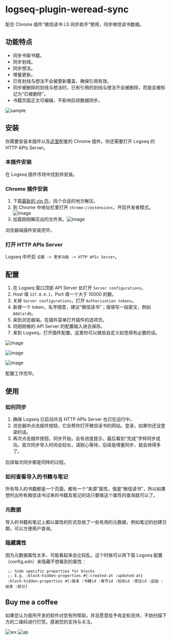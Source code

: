 # logseq-plugin-weread-sync

配合 Chrome 插件“微信读书 LS 同步助手”使用，同步微信读书数据。

## 功能特点

- 同步书架书籍。
- 同步划线。
- 同步想法。
- 增量更新。
- 已有划线与想法不会被更新覆盖，确保引用有效。
- 同步被删除的划线与想法时，已有引用的划线与想法不会被删除，而是会被标记为“已被删除”。
- 书籍页面正文可编辑，不影响后续数据同步。

![sample](https://user-images.githubusercontent.com/3410293/220123566-e1b61281-709b-486f-a562-1005bda90182.png)

## 安装

你需要安装本插件以及[这里](https://github.com/sethyuan/chrome-weread-sync/releases)配套的 Chrome 插件。你还需要打开 Logseq 的 HTTP APIs Server。

### 本插件安装

在 Logseq 插件市场中找到并安装。

### Chrome 插件安装

1. 下载[最新的 zip 包](https://github.com/sethyuan/chrome-weread-sync/releases)，找个合适的地方解压。
1. 到 Chrome 中地址栏里打开 `chrome://extensions`，开启开发者模式。![image](https://user-images.githubusercontent.com/3410293/220122712-fcbd559a-c9f1-484c-a47b-667525838605.png)
1. 加载刚刚解压出的文件夹。![image](https://user-images.githubusercontent.com/3410293/220122743-5c575064-ac26-407c-868c-8aef443a9f43.png)

浏览器端插件安装完毕。

### 打开 HTTP APIs Server

Logseq 中开启 `设置 -> 更多功能 -> HTTP APIs Server`。

## 配置

1. 在 Logseq 窗口顶部 API Server 处打开 `Server configurations`。
1. Host 填 `127.0.0.1`，Port 填一个大于 10000 的数。
1. 关掉 `Server configurations`，打开 `Authorization tokens`。
1. 新建一个 token，名字随意，建议“微信读书”；值填写一段密文，例如 `A8d)a!d6`。
1. 来到浏览器端，在插件菜单打开插件的选项页。
1. 将刚刚做的 API Server 的配置输入进去保存。
1. 来到 Logseq，打开插件配置，这里你可以做些自定义如觉得有必要的话。

![image](https://user-images.githubusercontent.com/3410293/220122588-eb2b1e36-a501-4464-8826-b90b7caba572.png)

![image](https://user-images.githubusercontent.com/3410293/220123040-76277107-56ae-43a9-a4f8-8c7690b0ea04.png)

![image](https://user-images.githubusercontent.com/3410293/220123158-753a5965-86ce-4807-a34d-46192e2e672c.png)

配置工作完毕。

## 使用

### 如何同步

1. 确保 Logseq 已启动并且 HTTP APIs Server 也已在运行中。
1. 浏览器中点击插件按钮，它会帮你打开微信读书的网站。登录，如果你还没登录的话。
1. 再次点击插件按钮，同步开始，会有进度提示，最后看到“完成”字样同步成功。首次同步导入时间会较长，请耐心等待，后续是增量同步，就会快得多了。

后续每次同步都是同样的过程。

### 如何查看导入的书籍与笔记

所有导入的书籍都是一个页面，都有一个“来源”属性，值是“微信读书”，所以如果想列出所有微信读书过来的书籍及笔记的话只要做这个属性的查询就可以了。

### 元数据

导入的书籍和笔记上都以属性的形式存放了一些有用的元数据，例如笔记的创建日期，可以方便用户查询。

### 隐藏属性

因为元数据属性太多，可能看起来会比较乱，这个时候可以用下面 Logseq 配置（config.edn）来隐藏不想看到的属性：

```edn
 ;; hide specific properties for blocks
 ;; E.g. :block-hidden-properties #{:created-at :updated-at}
 :block-hidden-properties #{:版本 :书籍id :章节id :划线id :想法id :起始 :结束 :部分}
```

## Buy me a coffee

如果您认为我所开发的软件对您有所帮助，并且愿意给予肯定和支持，不妨扫描下方的二维码进行打赏。感谢您的支持与关注。

![wx](https://user-images.githubusercontent.com/3410293/236807219-cf21180a-e7f8-44a9-abde-86e1e6df999b.jpg) ![ap](https://user-images.githubusercontent.com/3410293/236807256-f79768a7-16e0-4cbf-a9f3-93f230feee30.jpg)
